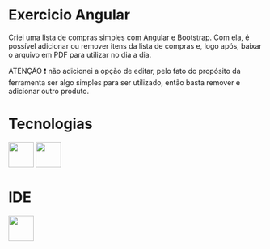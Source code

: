 # Exercicio Angular

Criei uma lista de compras simples com Angular e Bootstrap. Com ela, é possível adicionar ou remover itens da lista de compras e, logo após, baixar o arquivo em PDF para utilizar no dia a dia.

ATENÇÃO :exclamation: não adicionei a opção de editar, pelo fato do propósito da ferramenta ser algo simples para ser utilizado, então basta remover e adicionar outro produto.


# Tecnologias 

<img src="https://cdn.jsdelivr.net/gh/devicons/devicon/icons/angularjs/angularjs-original.svg" width="50" height="50"/> <img src="https://cdn.jsdelivr.net/gh/devicons/devicon/icons/bootstrap/bootstrap-original-wordmark.svg" width="50" height="50"/>
                      
# IDE

<img src="https://cdn.jsdelivr.net/gh/devicons/devicon/icons/vscode/vscode-original-wordmark.svg" width="50" height="50"/>
          
